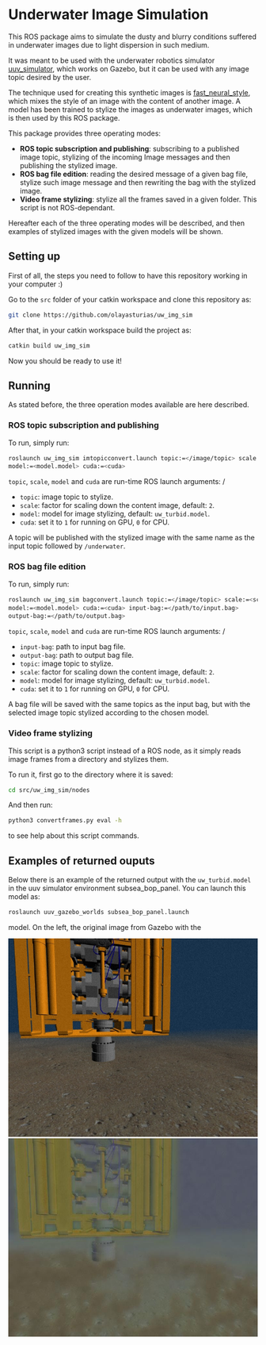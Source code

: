 # Underwater Image Simulation

This ROS package aims to simulate the dusty and blurry conditions suffered in
underwater images due to light dispersion in such medium.

It was meant to be used with the underwater robotics simulator
[uuv_simulator](https://github.com/uuvsimulator/uuv_simulator),
which works on Gazebo, but it can be used with any image topic desired by the
user.

The technique used for creating this synthetic images is
[fast_neural_style](https://github.com/pytorch/examples/tree/master/fast_neural_style),
which mixes the style of an image with the content of another image. A model
has been trained to stylize the images as underwater images, which is then used
by this ROS package.

This package provides three operating modes:

- **ROS topic subscription and publishing**: subscribing to a published image topic,
stylizing of the incoming Image messages and then publishing the stylized image.
- **ROS bag file edition**: reading the desired message of a given bag file,
stylize such image message and then rewriting the bag with the stylized image.
- **Video frame stylizing**: stylize all the frames saved in a given folder.
This script is not ROS-dependant.

Hereafter each of the three operating modes will be described, and then examples
of stylized images with the given models will be shown.

## Setting up

First of all, the steps you need to follow to have this repository working in
your computer :)

Go to the `src` folder of your catkin workspace and clone this repository as:

```bash
git clone https://github.com/olayasturias/uw_img_sim
```

After that, in your catkin workspace build the project as:

```bash
catkin build uw_img_sim
```

Now you should be ready to use it!

## Running

As stated before, the three operation modes available are here described.

### ROS topic subscription and publishing

To run, simply run:

```bash
roslaunch uw_img_sim imtopicconvert.launch topic:=</image/topic> scale:=<scale>
model:=<model.model> cuda:=<cuda>
```

`topic`, `scale`, `model` and `cuda` are run-time ROS launch arguments:
/
-   `topic`: image topic to stylize.
-   `scale`: factor for scaling down the content image, default: `2`.
-   `model`: model for image stylizing, default: `uw_turbid.model`.
-   `cuda`: set it to `1` for running on GPU, `0` for CPU.

A topic will be published with the stylized image with the same name as the
input topic followed by `/underwater`.

### ROS bag file edition

To run, simply run:

```bash
roslaunch uw_img_sim bagconvert.launch topic:=</image/topic> scale:=<scale>
model:=<model.model> cuda:=<cuda> input-bag:=</path/to/input.bag>
output-bag:=</path/to/output.bag>
```

`topic`, `scale`, `model` and `cuda` are run-time ROS launch arguments:
/
-   `input-bag`: path to input bag file.
-   `output-bag`: path to output bag file.
-   `topic`: image topic to stylize.
-   `scale`: factor for scaling down the content image, default: `2`.
-   `model`: model for image stylizing, default: `uw_turbid.model`.
-   `cuda`: set it to `1` for running on GPU, `0` for CPU.

A bag file will be saved with the same topics as the input bag, but with the
selected image topic stylized according to the chosen model.

### Video frame stylizing

This script is a python3 script instead of a ROS node, as it simply reads
image frames from a directory and stylizes them.

To run it, first go to the directory where it is saved:

```bash
cd src/uw_img_sim/nodes
```

And then run:

```bash
python3 convertframes.py eval -h
```
to see help about this script commands.

## Examples of returned ouputs

Below there is an example of the returned output with the `uw_turbid.model`
in the uuv simulator environment subsea_bop_panel. You can launch this model as:

```bash
roslaunch uuv_gazebo_worlds subsea_bop_panel.launch
```

model. On the left, the original image from Gazebo with the
<p align="center">
    <img src="images/orig.jpg" height="400px">
    <img src="images/styl.jpg" height="400px">
</p>
